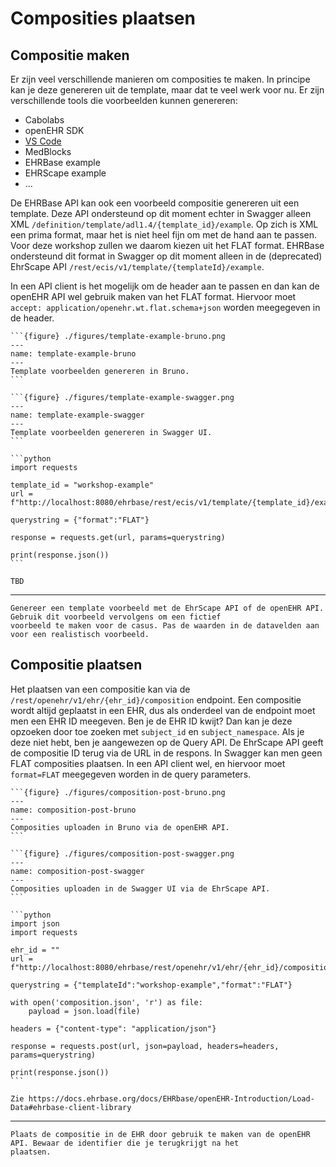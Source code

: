# Composities plaatsen

## Compositie maken

Er zijn veel verschillende manieren om composities te maken. In principe kan je deze genereren uit de template, maar dat
te veel werk voor nu. Er zijn verschillende tools die voorbeelden kunnen genereren:
- Cabolabs
- openEHR SDK
- [VS Code](https://marketplace.visualstudio.com/items?itemName=NedapHealthcare.openehr-adl-lsp) 
- MedBlocks
- EHRBase example
- EHRScape example
- ...

De EHRBase API kan ook een voorbeeld compositie genereren uit een template. Deze API ondersteund op dit moment 
echter in Swagger alleen XML `/definition/template/adl1.4/{template_id}/example`. Op zich is XML een prima format, maar
het is niet heel fijn om met de hand aan te passen. Voor deze workshop zullen we daarom kiezen uit het FLAT format. 
EHRBase ondersteund dit format in Swagger op dit moment alleen in de (deprecated) EhrScape API 
`/rest/ecis/v1/template/{templateId}/example`. 

In een API client is het mogelijk om de header aan te passen en dan kan 
de openEHR API wel gebruik maken van het FLAT format. Hiervoor moet `accept: application/openehr.wt.flat.schema+json` 
worden meegegeven in de header.

````{tab} Bruno
```{figure} ./figures/template-example-bruno.png
---
name: template-example-bruno
---
Template voorbeelden genereren in Bruno.
```
````
````{tab} Swagger
```{figure} ./figures/template-example-swagger.png
---
name: template-example-swagger
---
Template voorbeelden genereren in Swagger UI.
```
````
````{tab} Python
```python
import requests

template_id = "workshop-example"
url = f"http://localhost:8080/ehrbase/rest/ecis/v1/template/{template_id}/example"

querystring = {"format":"FLAT"}

response = requests.get(url, params=querystring)

print(response.json())
```
````
````{tab} EHRBase Client
TBD
````

---

```{admonition} Opdracht
Genereer een template voorbeeld met de EhrScape API of de openEHR API. Gebruik dit voorbeeld vervolgens om een fictief 
voorbeeld te maken voor de casus. Pas de waarden in de datavelden aan voor een realistisch voorbeeld.
```

## Compositie plaatsen

Het plaatsen van een compositie kan via de `/rest/openehr/v1/ehr/{ehr_id}/composition` endpoint. Een compositie 
wordt altijd geplaatst in een EHR, dus als onderdeel van de endpoint moet men een EHR ID meegeven. Ben je de EHR ID 
kwijt? Dan kan je deze opzoeken door toe zoeken met `subject_id` en `subject_namespace`. Als je deze niet hebt, ben 
je aangewezen op de Query API. De EhrScape API geeft de compositie ID terug via de URL in de respons. In Swagger kan 
men geen FLAT composities plaatsen. In een API client wel, en hiervoor moet `format=FLAT` meegegeven worden in de 
query parameters.

````{tab} Bruno
```{figure} ./figures/composition-post-bruno.png
---
name: composition-post-bruno
---
Composities uploaden in Bruno via de openEHR API.
```
````
````{tab} Swagger
```{figure} ./figures/composition-post-swagger.png
---
name: composition-post-swagger
---
Composities uploaden in de Swagger UI via de EhrScape API.
```
````
````{tab} Python
```python
import json
import requests

ehr_id = ""
url = f"http://localhost:8080/ehrbase/rest/openehr/v1/ehr/{ehr_id}/composition"

querystring = {"templateId":"workshop-example","format":"FLAT"}

with open('composition.json', 'r') as file:
    payload = json.load(file)

headers = {"content-type": "application/json"}

response = requests.post(url, json=payload, headers=headers, params=querystring)

print(response.json())
```
````
````{tab} EHRBase Client
Zie https://docs.ehrbase.org/docs/EHRbase/openEHR-Introduction/Load-Data#ehrbase-client-library
````

---

```{admonition} Opdracht
Plaats de compositie in de EHR door gebruik te maken van de openEHR API. Bewaar de identifier die je terugkrijgt na het
plaatsen.
```